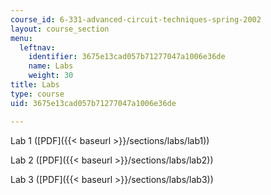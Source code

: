 ```yaml
---
course_id: 6-331-advanced-circuit-techniques-spring-2002
layout: course_section
menu:
  leftnav:
    identifier: 3675e13cad057b71277047a1006e36de
    name: Labs
    weight: 30
title: Labs
type: course
uid: 3675e13cad057b71277047a1006e36de

---
```


Lab 1 ([PDF]({{< baseurl >}}/sections/labs/lab1))

Lab 2 ([PDF]({{< baseurl >}}/sections/labs/lab2))

Lab 3 ([PDF]({{< baseurl >}}/sections/labs/lab3))